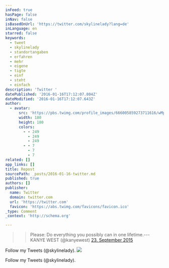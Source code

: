 ```yaml
---
inFeed: true
hasPage: false
inNav: false
isBasedOnUrl: 'https://twitter.com/skylinelady?lang=de'
inLanguage: en
starred: false
keywords:
  - tweet
  - skylinelady
  - standortangaben
  - erfahren
  - mehr
  - eigene
  - tigte
  - einf
  - steht
  - einfach
description: 'Twitter '
datePublished: '2016-01-16T17:12:07.804Z'
dateModified: '2016-01-16T17:12:07.643Z'
author:
  - avatar:
      src: 'https://pbs.twimg.com/profile_images/666005859273711616/wMpcJ5iT_400x400.jpg'
      width: 180
      height: 180
      colors:
        - - 249
          - 249
          - 249
        - - 7
          - 7
          - 7
related: []
app_links: []
title: Repost
sourcePath: _posts/2016-01-16-twitter.md
published: true
authors: []
publisher:
  name: Twitter
  domain: twitter.com
  url: 'https://twitter.com'
  favicon: 'https://abs.twimg.com/favicons/favicon.ico'
_type: Comment
_context: 'http://schema.org'

---
```

> > Please: Do everything you possibly can in one lifetime.--- KANYE WEST (@kanyewest) [23\. September 2015][0]
> 
> 

Follow my  Tweets (@skylinelady). ![](https://s3-us-west-2.amazonaws.com/the-grid-img/p/b9b649c545ed582edd0ac4bd408e180e20dd418a.gif)

Follow my  Tweets (@skylinelady). 

[0]: https://twitter.com/kanyewest/status/646504665929027584